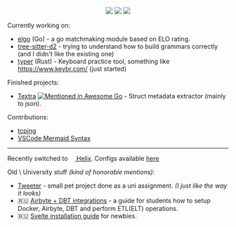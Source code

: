 <div align="center">

![](https://img.shields.io/badge/Go-00ADD8?style=for-the-badge&logo=go&logoColor=white)
![](https://img.shields.io/badge/Python-3776AB?style=for-the-badge&logo=python&logoColor=white)
![](https://img.shields.io/badge/Rust-000000?style=for-the-badge&logo=rust&logoColor=white)

</div>

Currently working on: 
* [elgo](https://github.com/ravsii/elgo) (Go) - a go matchmaking module based on ELO rating.
* [tree-sitter-d2](https://github.com/ravsii/tree-sitter-d2) - trying to understand how to build grammars correctly (and I didn't like the existing one)
* [typer](https://github.com/ravsii/typer) (Rust) - Keyboard practice tool, something like https://www.keybr.com/ (just started)

Finished projects:

- [Textra](https://github.com/ravsii/textra) [![Mentioned in Awesome Go](https://awesome.re/mentioned-badge.svg)](https://github.com/avelino/awesome-go) - Struct metadata extractor (mainly to json).

Contributions:

- [tcping](https://github.com/pouriyajamshidi/tcping)
- [VSCode Mermaid Syntax](https://github.com/bpruitt-goddard/vscode-mermaid-syntax-highlight)

___

Recently switched to [<img src="https://helix-editor.com/logo.svg" style="width:12px"> Helix](https://helix-editor.com/). Configs available [here](https://github.com/ravsii/.helix)

Old \ University stuff _(kind of honorable mentions)_:

- [Tweeter](https://github.com/ravsii/tweeter) - small pet project done as a uni assignment. _(I just like the way it looks)_
- 🇷🇺 [Airbyte + DBT integrations](https://github.com/ravsii/UDvIS) - a guide for students how to setup Docker, Airbyte, DBT and perform ETL(ELT) operations.
- 🇷🇺 [Svelte installation guide](https://github.com/ravsii/svelte-installation-guide-ru) for newbies.

